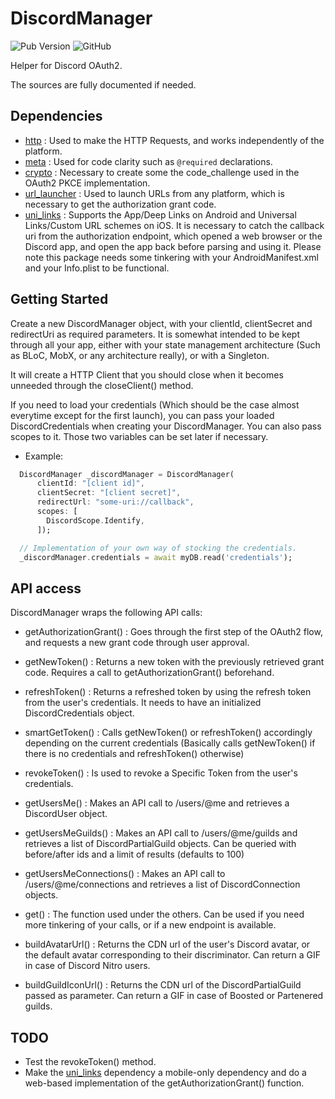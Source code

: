 # DiscordManager

![Pub Version](https://img.shields.io/pub/v/discord_manager?color=blue&logo=dart) ![GitHub](https://img.shields.io/github/license/meixdev/discordmanager) 

Helper for Discord OAuth2.

The sources are fully documented if needed.

## Dependencies

- [http](https://pub.dev/packages/http) : Used to make the HTTP Requests, and works independently of the platform.
- [meta](https://pub.dev/packages/meta) : Used for code clarity such as `@required` declarations.
- [crypto](https://pub.dev/packages/crypto) : Necessary to create some the code_challenge used in the OAuth2 PKCE implementation.
- [url_launcher](https://pub.dev/packages/url_launcher) : Used to launch URLs from any platform, which is necessary to get the authorization grant code.
- [uni_links](https://pub.dev/packages/uni_links) : Supports the App/Deep Links on Android and Universal Links/Custom URL schemes on iOS. 
It is necessary to catch the callback uri from the authorization endpoint, which opened a web browser or the Discord app, and open the app back before parsing and using it.
Please note this package needs some tinkering with your AndroidManifest.xml and your Info.plist to be functional.

## Getting Started

Create a new DiscordManager object, with your clientId, clientSecret and redirectUri as required parameters. It is somewhat intended to be kept through all your app,
either with your state management architecture (Such as BLoC, MobX, or any architecture really), or with a Singleton.

It will create a HTTP Client that you should close when it becomes unneeded through the closeClient() method.

If you need to load your credentials (Which should be the case almost everytime except for the first launch), you can pass your loaded
DiscordCredentials when creating your DiscordManager. You can also pass scopes to it. Those two variables can be set later if necessary.

- Example:
```dart
  DiscordManager _discordManager = DiscordManager(
      clientId: "[client id]",
      clientSecret: "[client secret]",
      redirectUrl: "some-uri://callback",
      scopes: [
        DiscordScope.Identify,
      ]);

  // Implementation of your own way of stocking the credentials.
  _discordManager.credentials = await myDB.read('credentials');
```

## API access

DiscordManager wraps the following API calls:

- getAuthorizationGrant() : Goes through the first step of the OAuth2 flow, and requests a new grant code through user approval.
- getNewToken() : Returns a new token with the previously retrieved grant code. Requires a call to getAuthorizationGrant() beforehand.
- refreshToken() : Returns a refreshed token by using the refresh token from the user's credentials. It needs to have an initialized DiscordCredentials object.
- smartGetToken() : Calls getNewToken() or refreshToken() accordingly depending on the current credentials (Basically calls getNewToken() if there is no credentials and refreshToken() otherwise)
- revokeToken() : Is used to revoke a Specific Token from the user's credentials.

- getUsersMe() : Makes an API call to /users/@me and retrieves a DiscordUser object.
- getUsersMeGuilds() : Makes an API call to /users/@me/guilds and retrieves a list of DiscordPartialGuild objects. Can be queried with before/after ids and a limit of results (defaults to 100)
- getUsersMeConnections() : Makes an API call to /users/@me/connections and retrieves a list of DiscordConnection objects.
- get() : The function used under the others. Can be used if you need more tinkering of your calls, or if a new endpoint is available.


- buildAvatarUrl() : Returns the CDN url of the user's Discord avatar, or the default avatar corresponding to their discriminator. Can return a GIF in case of Discord Nitro users.
- buildGuildIconUrl() : Returns the CDN url of the DiscordPartialGuild passed as parameter. Can return a GIF in case of Boosted or Partenered guilds.

## TODO

- Test the revokeToken() method.
- Make the [uni_links](https://pub.dev/packages/uni_links) dependency a mobile-only dependency and do a web-based implementation of the getAuthorizationGrant() function.
